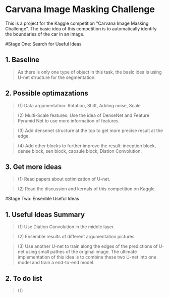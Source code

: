 # Carvana Image Masking Challenge

This is a project for the Kaggle competition "Carvana Image Masking Challenge". The basic idea of this competition is to automatically identify the boundaries of the car in an image.

#Stage One: Search for Useful Ideas

## 1. Baseline
> As there is only one type of object in this task, the basic idea is using U-net structure for the segmentation. 


## 2. Possible optimazations

> (1) Data argumentation: Rotation, Shift, Adding noise, Scale

> (2) Multi-Scale features: Use the idea of DenseNet and Feature Pyramid Net to use more information of features.

> (3) Add densenet structure at the top to get more precise result at the edge.

> (4) Add other blocks to further improve the result: inception block, dense block, sen block, capsule block, Diation Convolution.

## 3. Get more ideas
> (1) Read papers about optimization of U-net.

> (2) Read the discussion and kernals of this competition on Kaggle.

#Stage Two: Ensenble Useful Ideas

## 1. Useful Ideas Summary

> (1) Use Diation Convolution in the middle layer.

> (2) Ensemble results of different argumentation pictures

> (3) Use another U-net to train along the edges of the predictions of U-net using small pathes of the original image. The ultimate implementation of this idea is to combine these two U-net into one model and train a end-to-end model.

## 2. To do list
> (1) 

 
